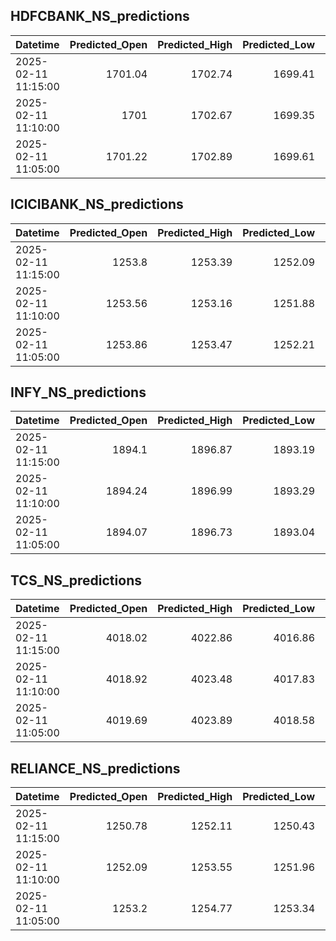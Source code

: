 ## HDFCBANK_NS_predictions
| Datetime            |   Predicted_Open |   Predicted_High |   Predicted_Low |   Predicted_Close |   Predicted_Volume |
|:--------------------|-----------------:|-----------------:|----------------:|------------------:|-------------------:|
| 2025-02-11 11:15:00 |          1701.04 |          1702.74 |         1699.41 |           1700.84 |            96590.6 |
| 2025-02-11 11:10:00 |          1701    |          1702.67 |         1699.35 |           1700.84 |            92356.8 |
| 2025-02-11 11:05:00 |          1701.22 |          1702.89 |         1699.61 |           1701.03 |            92336.9 |

## ICICIBANK_NS_predictions
| Datetime            |   Predicted_Open |   Predicted_High |   Predicted_Low |   Predicted_Close |   Predicted_Volume |
|:--------------------|-----------------:|-----------------:|----------------:|------------------:|-------------------:|
| 2025-02-11 11:15:00 |          1253.8  |          1253.39 |         1252.09 |           1253.86 |            78725.3 |
| 2025-02-11 11:10:00 |          1253.56 |          1253.16 |         1251.88 |           1253.6  |            81547.3 |
| 2025-02-11 11:05:00 |          1253.86 |          1253.47 |         1252.21 |           1253.92 |            86844.6 |

## INFY_NS_predictions
| Datetime            |   Predicted_Open |   Predicted_High |   Predicted_Low |   Predicted_Close |   Predicted_Volume |
|:--------------------|-----------------:|-----------------:|----------------:|------------------:|-------------------:|
| 2025-02-11 11:15:00 |          1894.1  |          1896.87 |         1893.19 |           1893.2  |            37038.8 |
| 2025-02-11 11:10:00 |          1894.24 |          1896.99 |         1893.29 |           1893.33 |            37972.5 |
| 2025-02-11 11:05:00 |          1894.07 |          1896.73 |         1893.04 |           1893.11 |            38457.1 |

## TCS_NS_predictions
| Datetime            |   Predicted_Open |   Predicted_High |   Predicted_Low |   Predicted_Close |   Predicted_Volume |
|:--------------------|-----------------:|-----------------:|----------------:|------------------:|-------------------:|
| 2025-02-11 11:15:00 |          4018.02 |          4022.86 |         4016.86 |           4020.56 |            20050.8 |
| 2025-02-11 11:10:00 |          4018.92 |          4023.48 |         4017.83 |           4021.37 |            20647.5 |
| 2025-02-11 11:05:00 |          4019.69 |          4023.89 |         4018.58 |           4021.95 |            21428.1 |

## RELIANCE_NS_predictions
| Datetime            |   Predicted_Open |   Predicted_High |   Predicted_Low |   Predicted_Close |   Predicted_Volume |
|:--------------------|-----------------:|-----------------:|----------------:|------------------:|-------------------:|
| 2025-02-11 11:15:00 |          1250.78 |          1252.11 |         1250.43 |           1251.44 |            74233.1 |
| 2025-02-11 11:10:00 |          1252.09 |          1253.55 |         1251.96 |           1252.77 |            72664.6 |
| 2025-02-11 11:05:00 |          1253.2  |          1254.77 |         1253.34 |           1253.92 |            68813.9 |

